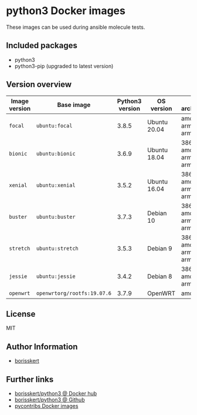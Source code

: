 # python3 Docker images

These images can be used during ansible molecule tests.

## Included packages

* python3
* python3-pip (upgraded to latest version)

## Version overview

| Image version | Base image | Python3 version | OS version | CPU architecture |
|---------------|------------|-----------------|------------|------------------|
| `focal`       | `ubuntu:focal` | 3.8.5       | Ubuntu 20.04 | amd64, arm/v7, arm64/v8 |
| `bionic`      | `ubuntu:bionic` | 3.6.9      | Ubuntu 18.04 | 386, amd64, arm/v7, arm64/v8 |
| `xenial`      | `ubuntu:xenial` | 3.5.2      | Ubuntu 16.04 | 386, amd64, arm/v7, arm64/v8 |
| `buster`      | `ubuntu:buster` | 3.7.3      | Debian 10    | 386, amd64, arm/v7, arm64/v8 |
| `stretch`     | `ubuntu:stretch` | 3.5.3     | Debian 9     | 386, amd64, arm/v7, arm64/v8 |
| `jessie`      | `ubuntu:jessie`  | 3.4.2     | Debian 8     | 386, amd64, arm/v7 |
| `openwrt`     | `openwrtorg/rootfs:19.07.6` | 3.7.9 | OpenWRT | amd64 |

## License

MIT

## Author Information

* [borisskert](https://github.com/borisskert)

## Further links

* [borisskert/python3 @ Docker hub](https://hub.docker.com/r/borisskert/python3)
* [borisskert/python3 @ Github](https://github.com/borisskert/docker-python3)
* [pycontribs Docker images](https://hub.docker.com/u/pycontribs)
